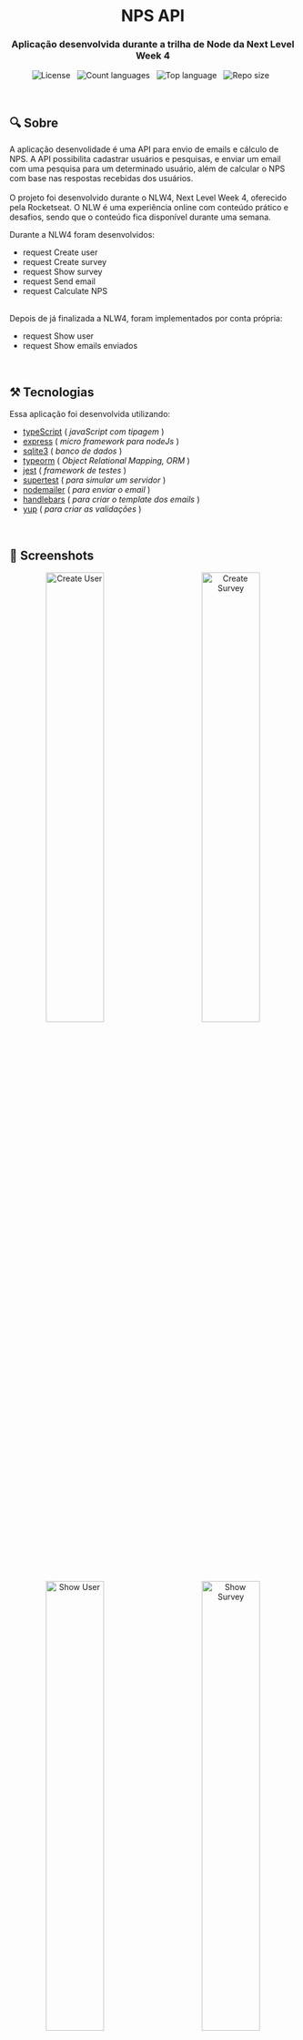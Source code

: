 <h1 align="center">NPS API</h1>
<h3 align="center">Aplicação desenvolvida durante a trilha de Node da Next Level Week 4</h3>

<p align="center">
  <img alt="License" src="https://img.shields.io/github/license/DayaToledo/NLW4-Node?style=for-the-badge"/>&nbsp;&nbsp;
  <img alt="Count languages" src="https://img.shields.io/github/languages/count/DayaToledo/NLW4-Node?style=for-the-badge"/>&nbsp;&nbsp;
  <img alt="Top language" src="https://img.shields.io/github/languages/top/DayaToledo/NLW4-Node?style=for-the-badge"/>&nbsp;&nbsp;
  <img alt="Repo size" src="https://img.shields.io/github/repo-size/DayaToledo/NLW4-Node?style=for-the-badge"/>&nbsp;&nbsp;
</p>


&nbsp;&nbsp;
## 🔍 Sobre

A aplicação desenvolidade é uma API para envio de emails e cálculo de NPS. A API possibilita cadastrar usuários e pesquisas, e enviar um email com uma pesquisa para um determinado usuário, além de calcular o NPS com base nas respostas recebidas dos usuários. 
</br></br>
O projeto foi desenvolvido durante o NLW4, Next Level Week 4, oferecido pela Rocketseat. O NLW é uma experiência online com conteúdo prático e desafios, sendo que o conteúdo fica disponível durante uma semana. 
</br>

Durante a NLW4 foram desenvolvidos:
* request Create user
* request Create survey
* request Show survey
* request Send email
* request Calculate NPS
</br></br>

Depois de já finalizada a NLW4, foram implementados por conta própria:
* request Show user
* request Show emails enviados


&nbsp;
## ⚒ Tecnologias

Essa aplicação foi desenvolvida utilizando:
* [typeScript](https://www.typescriptlang.org/) ( *javaScript com tipagem* )
* [express](https://yarnpkg.com/package/express) ( *micro framework para nodeJs* )
* [sqlite3](https://classic.yarnpkg.com/en/package/db.sqlite3) ( *banco de dados* )
* [typeorm](https://typeorm.io/#/) ( *Object Relational Mapping, ORM* ) 
* [jest](https://jestjs.io/pt-BR/) ( *framework de testes* )
* [supertest](https://yarnpkg.com/package/supertest) ( *para simular um servidor* )
* [nodemailer](https://nodemailer.com/about/) ( *para enviar o email* )
* [handlebars](https://handlebarsjs.com/) ( *para criar o template dos emails* )
* [yup](https://yarnpkg.com/package/yup) ( *para criar as validações* )


&nbsp;
## 📸 Screenshots
<p align="center"> 
  <img width="45%" style="border-radius: 5px" alt="Create User" src="https://user-images.githubusercontent.com/55140068/113499940-715e4f00-94f0-11eb-920e-cdf92dbef8f8.png">
  &nbsp;&nbsp;&nbsp;&nbsp;&nbsp;&nbsp;&nbsp;&nbsp;&nbsp;&nbsp;
  
  <img width="45%" style="border-radius: 5px" alt="Create Survey" src="https://user-images.githubusercontent.com/55140068/113499910-31976780-94f0-11eb-9612-5d04f76699b0.png">
  <br><br>
  
  <img width="45%" style="border-radius: 5px" alt="Show User" src="https://user-images.githubusercontent.com/55140068/113499968-cc904180-94f0-11eb-9d08-cc7f1b5df59f.png">
  &nbsp;&nbsp;&nbsp;&nbsp;&nbsp;&nbsp;&nbsp;&nbsp;&nbsp;&nbsp;
  
  <img width="45%" style="border-radius: 5px" alt="Show Survey" src="https://user-images.githubusercontent.com/55140068/113499904-280dff80-94f0-11eb-811f-7b7b7ae0f1ed.png">
  <br><br>
  
  <img width="45%" style="border-radius: 5px" alt="Send Email" src="https://user-images.githubusercontent.com/55140068/113500006-1a0cae80-94f1-11eb-82dd-804224b8030d.png">
  &nbsp;&nbsp;&nbsp;&nbsp;&nbsp;&nbsp;&nbsp;&nbsp;&nbsp;&nbsp;
  
  <img width="45%" style="border-radius: 5px" alt="Calculate NPS" src="https://user-images.githubusercontent.com/55140068/113500337-7ec90880-94f3-11eb-8940-597ecc073931.png">
  <br><br>
  
  <img width="90%" style="border-radius: 5px" alt="Show Emails sent" src="https://user-images.githubusercontent.com/55140068/113500594-8c7f8d80-94f5-11eb-97d6-ffe18863a77b.png">
  <br><br>
  
  <img width="90%" style="border-radius: 5px" alt="Email sent" src="https://user-images.githubusercontent.com/55140068/113500026-46c0c600-94f1-11eb-93e7-de4f7bb2f36d.png">
</p>


&nbsp;
## 📃 Licença
Esse repositório está licenciado pela **MIT LICENSE**. Para mais informações detalhadas, leia o arquivo [LICENSE](./LICENSE) contido nesse repositório.


&nbsp;
## 👩‍💻 Autor
Feito por Dayana Toledo. [Entre em contato!](https://www.linkedin.com/in/toledodayana/)
